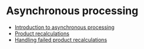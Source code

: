 # Asynchronous processing

-   [Introduction to asynchronous processing](./introduction-to-asynchronous-processing.md)
-   [Product recalculations](./product-recalculations.md)
-   [Handling failed product recalculations](./handling-failed-product-recalculations.md)

